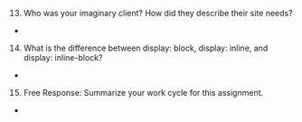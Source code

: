 13. Who was your imaginary client? How did they describe their site needs?
- 
14. What is the difference between display: block, display: inline, and display: inline-block?
-
15. Free Response: Summarize your work cycle for this assignment.
-
